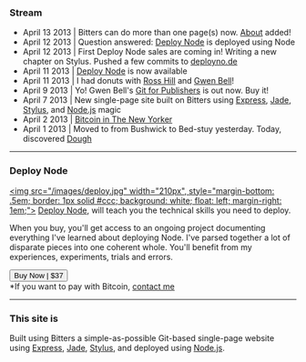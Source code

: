 ### Stream

+ April 13 2013 | Bitters can do more than one page(s) now. [About](/about) added!
+ April 12 2013 | Question answered: [Deploy Node](http://deployno.de/) is deployed using Node
+ April 12 2013 | First Deploy Node sales are coming in! Writing a new chapter on Stylus. Pushed a few commits to [deployno.de](http://deployno.de)
+ April 11 2013 | [Deploy Node](http://deployno.de/) is now available
+ April 11 2013 | I had donuts with [Ross Hill](http://rosshill.com.au) and [Gwen Bell](http://gwenbell.com/)!
+ April 9 2013 | Yo! Gwen Bell's [Git for Publishers](http://git.gwenbell.com/) is out now. Buy it!
+ April 7 2013 | New single-page site built on Bitters using [Express](http://expressjs.com/), [Jade](http://jade-lang.com/), [Stylus](http://learnboost.github.io/stylus/), and [Node.js](http://nodejs.org) magic
+ April 2 2013 | [Bitcoin in The New Yorker](http://www.newyorker.com/online/blogs/elements/2013/04/the-future-of-bitcoinhtml)
+ April 1 2013 | Moved to from Bushwick to Bed-stuy yesterday. Today, discovered [Dough](http://www.nycgo.com/venue/dough)

***

### Deploy Node

<a href="http://deployno.de"><img src="/images/deploy.jpg" width="210px", style="margin-bottom: .5em; border: 1px solid #ccc; background: white; float: left; margin-right: 1em;"></a> [Deploy Node](http://deployno.de), will teach you the technical skills you need to deploy. 

When you buy, you'll get access to an ongoing project documenting everything I've learned about deploying Node. I've parsed together a lot of disparate pieces into one coherent whole. You'll benefit from my experiences, experiments, trials and errors.

<a href="http://evbogue.fetchapp.com/sell/sfasaixe/ppc"><button class="button">Buy Now | $37</button></a>
<br />*If you want to pay with Bitcoin, [contact me](mailto:ev@evbogue.com)

****

### This site is

Built using Bitters a simple-as-possible Git-based single-page website using [Express](http://expressjs.com/), [Jade](http://jade-lang.com/), [Stylus](http://learnboost.github.io/stylus/), and deployed using [Node.js](http://nodejs.org).

